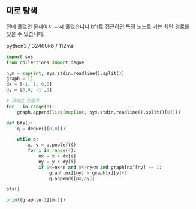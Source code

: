 ## 미로 탐색

전에 풀었던 문제여서 다시 풀었습니다
bfs로 접근하면 특정 노드로 가는 최단 경로를 찾을 수 있습니다.

python3 / 32460kb / 112ms

```python
import sys
from collections import deque

n,m = map(int, sys.stdin.readline().split())
graph = []
dx = [-1, 1, 0,0]
dy = [0,0, -1 ,1]

# 그래프 만들기
for _ in range(n):
    graph.append(list(map(int, sys.stdin.readline().split()[0])))

def bfs():
    q = deque([[0,0]])

    while q:
        x, y = q.popleft()
        for i in range(4):
            nx = x + dx[i]
            ny = y + dy[i]
            if 0<=nx<n and 0<=ny<m and graph[nx][ny] == 1:
                graph[nx][ny] = graph[x][y]+1
                q.append([nx,ny])

bfs()

print(graph[n-1][m-1])
```
